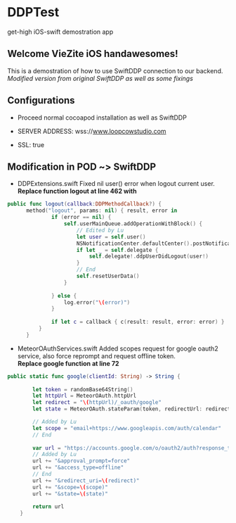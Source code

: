 # DDPTest
get-high iOS-swift demostration app

## Welcome VieZite iOS handawesomes!

This is a demostration of how to use SwiftDDP connection to our backend.  
*Modified version from original SwiftDDP as well as some fixings*

## Configurations

* Proceed normal cocoapod installation as well as SwiftDDP
  
* SERVER ADDRESS: wss://www.loopcowstudio.com
* SSL: true

## Modification in POD ~> SwiftDDP

- DDPExtensions.swift
Fixed nil user() error when logout current user.  
**Replace function logout at line 462 with**  
```Swift
public func logout(callback:DDPMethodCallback?) {
      method("logout", params: nil) { result, error in
              if (error == nil) {
                  self.userMainQueue.addOperationWithBlock() {
                      // Edited by Lu
                      let user = self.user()
                      NSNotificationCenter.defaultCenter().postNotificationName(DDP_USER_DID_LOGOUT, object: nil)
                      if let _ = self.delegate {
                          self.delegate!.ddpUserDidLogout(user!)
                      }
                      // End
                      self.resetUserData()
                  }
                  
              } else {
                  log.error("\(error)")
              }
              
              if let c = callback { c(result: result, error: error) }
          }
      }
```

- MeteorOAuthServices.swift
Added scopes request for google oauth2 service, also force reprompt and request offline token.  
**Replace google function at line 72**  

```Swift
public static func google(clientId: String) -> String {
        
        let token = randomBase64String()
        let httpUrl = MeteorOAuth.httpUrl
        let redirect = "\(httpUrl)/_oauth/google"
        let state = MeteorOAuth.stateParam(token, redirectUrl: redirect)

        // Added by Lu
        let scope = "email+https://www.googleapis.com/auth/calendar"
        // End
        
        var url = "https://accounts.google.com/o/oauth2/auth?response_type=code&client_id=\(clientId)"
        // Added by Lu
        url += "&approval_prompt=force"
        url += "&access_type=offline"
        // End
        url += "&redirect_uri=\(redirect)"
        url += "&scope=\(scope)"
        url += "&state=\(state)"
        
        return url
    }
```
